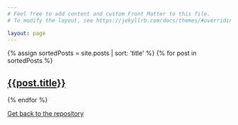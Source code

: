 ```yaml
---
# Feel free to add content and custom Front Matter to this file.
# To modify the layout, see https://jekyllrb.com/docs/themes/#overriding-theme-defaults

layout: page
---
```


{% assign sortedPosts = site.posts | sort: 'title' %}
{% for post in sortedPosts %}
## [{{post.title}}]({{site.baseurl}}{{post.url}})
{% endfor %}



[Get back to the repository](https://github.com/jkrude/java-begginer-lesson)


